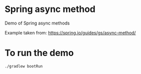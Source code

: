 # Spring async method

Demo of Spring async methods

Example taken from: https://spring.io/guides/gs/async-method/

# To run the demo
```
./gradlew bootRun
```
